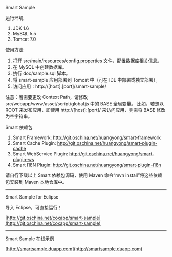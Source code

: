 Smart Sample

运行环境

1. JDK 1.6
2. MySQL 5.5
3. Tomcat 7.0

使用方法

1. 打开 src/main/resources/config.properties 文件，配置数据库相关信息。
2. 在 MySQL 中创建数据库。
3. 执行 doc/sample.sql 脚本。
4. 将 smart-sample 应用部署到 Tomcat 中（可在 IDE 中部署或独立部署）。
5. 访问应用：http://[host]:[port]/smart-sample/

注意：若需要更改 Context Path，请修改 src/webapp/www/asset/script/global.js 中的 BASE 全局变量。
比如，若想以 ROOT 来发布应用，即使用 http://[host]:[port]/ 来访问应用，则需将 BASE 修改为空字符串。

Smart 依赖包

1. Smart Framework:         http://git.oschina.net/huangyong/smart-framework
2. Smart Cache Plugin:      http://git.oschina.net/huangyong/smart-plugin-cache
3. Smart WebService Plugin: http://git.oschina.net/huangyong/smart-plugin-ws
3. Smart I18N Plugin:       http://git.oschina.net/huangyong/smart-plugin-i18n

请自行下载以上 Smart 依赖包源码，使用 Maven 命令“mvn install”将这些依赖包安装到 Maven 本地仓库中。

----------------------------------------------------------------------------------------------------

Smart Sample for Eclipse

导入 Eclipse，可直接运行！

[http://git.oschina.net/coxapp/smart-sample](http://git.oschina.net/coxapp/smart-sample)

----------------------------------------------------------------------------------------------------

Smart Sample 在线示例

[http://smartsample.duapp.com](http://smartsample.duapp.com)